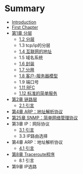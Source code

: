 # Summary

* [Introduction](README.md)
* [First Chapter](chapter1.md)
* [第1章 分层](di-1-zhang-fen-ceng.md)
  * [1.2 分层](di-1-zhang-fen-ceng/12-fen-ceng.md)
  * 1.3 tcp/ip的分层
  * [1.4 互联网的地址](di-1-zhang-fen-ceng/14-hu-lian-wang-de-di-zhi.md)
  * 1.5 域名系统
  * [1.6 封装](di-1-zhang-fen-ceng/16-feng-zhuang.md)
  * [1.7 分用](di-1-zhang-fen-ceng/17-fen-yong.md)
  * [1.8 客户-服务器模型](di-1-zhang-fen-ceng/18-ke-6237-fu-wu-qi-mo-xing.md)
  * 1.9 端口号
  * [1.11 RFC](di-1-zhang-fen-ceng/111-rfc.md)
  * [1.12 标准的简单服务](di-1-zhang-fen-ceng/112-biao-zhun-de-jian-dan-fu-wu.md)
* [第2章 链路层](di-2-zhang-lian-lu-ceng.md)
  * [2.1 引言](di-2-zhang-lian-lu-ceng/21-yin-yan.md)
* [第4章 ARP：地址解析协议](di-4-zhang-arp-ff1a-di-zhi-jie-xi-xie-yi.md)
* [第25章 SNMP：简单网络管理协议](di-25-zhang-snmp-ff1a-jian-dan-wang-luo-guan-li-xie-yi.md)
* 第3章 IP：网际协议
  * [3.1 引言](31-yin-yan.md)
  * 3.3 IP路由选择
* 第4章 ARP：地址解析协议
  * [4.1 引言](41-yin-yan.md)
* [第8章 Traceroute程序](di-8-zhang-traceroute-cheng-xu.md)
  * 8.1 引言
* 第9章 IP选路

